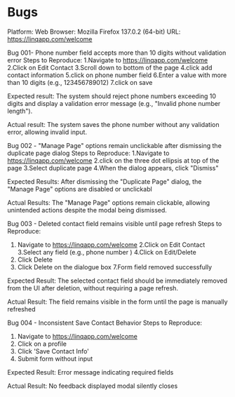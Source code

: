 # Bugs

Platform: Web
Browser:  Mozilla Firefox 137.0.2 (64-bit)
URL: https://linqapp.com/welcome


Bug 001- Phone number field accepts more than 10 digits without validation error
Steps to Reproduce:
1.Navigate to  https://linqapp.com/welcome
2.Click on Edit Contact
3.Scroll down to bottom of the page
4.click add contact information
5.click on phone number field
6.Enter a value with more than 10 digits (e.g., 123456789012)
7.click on save

Expected result: The system should reject phone numbers exceeding 10 digits and display a validation error message (e.g., "Invalid phone number length").

Actual result: The system saves the phone number without any validation error, allowing invalid input. 



Bug 002 - "Manage Page" options remain unclickable after dismissing the duplicate page dialog
Steps to Reproduce:
1.Navigate to https://linqapp.com/welcome
2.click on the three dot ellipsis at top of the page
3.Select duplicate page
4.When the dialog appears, click "Dismiss"

Expected Results: After dismissing the "Duplicate Page" dialog, the "Manage Page" options are disabled or unclickabl

Actual Results: The "Manage Page" options remain clickable, allowing unintended actions despite the modal being dismissed.


Bug 003 - Deleted contact field remains visible until page refresh
Steps to Reproduce:
1. Navigate to https://linqapp.com/welcome
2.Click on Edit Contact
3.Select any field (e.g., phone number )
4.Click on Edit/Delete
5. Click Delete
6. Click Delete on the dialogue box
7.Form field removed successfully 

Expected Result: The selected contact field should be immediately removed from the UI after deletion, without requiring a page refresh.

Actual Result: The field remains visible in the form until the page is manually refreshed


Bug 004 - Inconsistent Save Contact Behavior
Steps to Reproduce:
1. Navigate to https://linqapp.com/welcome
2. Click on a profile
3. Click 'Save Contact Info'
4. Submit form without input

Expected Result: Error message indicating required fields

Actual Result: No feedback displayed modal silently closes